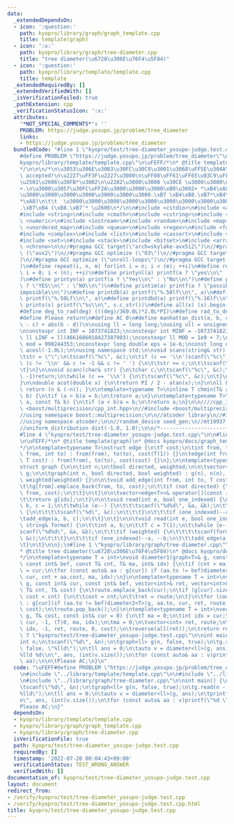 ```yaml
---
data:
  _extendedDependsOn:
  - icon: ':question:'
    path: kyopro/library/graph/graph_template.cpp
    title: template(graph)
  - icon: ':x:'
    path: kyopro/library/graph/tree-diameter.cpp
    title: "tree diameter(\u6728\u306E\u76F4\u5F84)"
  - icon: ':question:'
    path: kyopro/library/template/template.cpp
    title: template
  _extendedRequiredBy: []
  _extendedVerifiedWith: []
  _isVerificationFailed: true
  _pathExtension: cpp
  _verificationStatusIcon: ':x:'
  attributes:
    '*NOT_SPECIAL_COMMENTS*': ''
    PROBLEM: https://judge.yosupo.jp/problem/tree_diameter
    links:
    - https://judge.yosupo.jp/problem/tree_diameter
  bundledCode: "#line 1 \"kyopro/test/tree-diameter_yosupo-judge.test.cpp\"\n\uFEFF\
    #define PROBLEM \"https://judge.yosupo.jp/problem/tree_diameter\"\n\n#line 1 \"\
    kyopro/library/template/template.cpp\"\n\uFEFF/*\n* @title template\n* @docs kyopro/docs/template.md\n\
    */\n\n\n/*\n\u3053\u306E\u30B3\u30FC\u30C9\u3001\u3068\uFF5E\u304A\u308C!\nBe\
    \ accepted!\n\u2227\uFF3F\u2227\u3000\n\uFF08\uFF61\uFF65\u03C9\uFF65\uFF61)\u3064\
    \u2501\u2606\u30FB*\u3002\n\u2282\u3000\u3000 \u30CE \u3000\u3000\u3000\u30FB\u309C\
    +.\n\u3000\u3057\u30FC\uFF2A\u3000\u3000\u3000\xB0\u3002+ *\xB4\xA8)\n \u3000\u3000\
    \u3000\u3000\u3000\u3000\u3000\u3000\u3000.\xB7 \xB4\xB8.\xB7*\xB4\xA8) \xB8.\xB7\
    *\xA8)\n\t\t  \u3000\u3000\u3000\u3000\u3000\u3000\u3000\u3000\u3000\u3000(\xB8\
    .\xB7\xB4 (\xB8.\xB7'* \u2606\n*/\n\n#include <cstdio>\n#include <algorithm>\n\
    #include <string>\n#include <cmath>\n#include <cstring>\n#include <vector>\n#include\
    \ <numeric>\n#include <iostream>\n#include <random>\n#include <map>\n#include\
    \ <unordered_map>\n#include <queue>\n#include <regex>\n#include <functional>\n\
    #include <complex>\n#include <list>\n#include <cassert>\n#include <iomanip>\n\
    #include <set>\n#include <stack>\n#include <bitset>\n#include <array>\n#include\
    \ <chrono>\n\n//#pragma GCC target(\"arch=skylake-avx512\")\n//#pragma GCC target\
    \ (\"avx2\")\n//#pragma GCC optimize (\"O3\")\n//#pragma GCC target (\"sse4\"\
    )\n//#pragma GCC optimize (\"unroll-loops\")\n//#pragma GCC target(\"sse,sse2,sse3,ssse3,sse4,popcnt,abm,mmx,avx,tune=native\"\
    )\n#define repeat(i, n, m) for(int i = n; i < (m); ++i)\n#define rep(i, n) for(int\
    \ i = 0; i < (n); ++i)\n#define printynl(a) printf(a ? \"yes\\n\" : \"no\\n\"\
    )\n#define printyn(a) printf(a ? \"Yes\\n\" : \"No\\n\")\n#define printYN(a) printf(a\
    \ ? \"YES\\n\" : \"NO\\n\")\n#define printim(a) printf(a ? \"possible\\n\" : \"\
    imposible\\n\")\n#define printdb(a) printf(\"%.50lf\\n\", a)\n#define printLdb(a)\
    \ printf(\"%.50Lf\\n\", a)\n#define printdbd(a) printf(\"%.16lf\\n\", a)\n#define\
    \ prints(s) printf(\"%s\\n\", s.c_str())\n#define all(x) (x).begin(), (x).end()\n\
    #define deg_to_rad(deg) (((deg)/360.0L)*2.0L*PI)\n#define rad_to_deg(rad) (((rad)/2.0L/PI)*360.0L)\n\
    #define Please return\n#define AC 0\n#define manhattan_dist(a, b, c, d) (abs(a\
    \ - c) + abs(b - d))\n\nusing ll = long long;\nusing ull = unsigned long long;\n\
    \nconstexpr int INF = 1073741823;\nconstexpr int MINF = -1073741823;\nconstexpr\
    \ ll LINF = ll(4661686018427387903);\nconstexpr ll MOD = 1e9 + 7;\nconstexpr ll\
    \ mod = 998244353;\nconstexpr long double eps = 1e-6;\nconst long double PI =\
    \ acosl(-1.0L);\n\nusing namespace std;\n\nvoid scans(string& str) {\n\tchar c;\n\
    \tstr = \"\";\n\tscanf(\"%c\", &c);\n\tif (c == '\\n')scanf(\"%c\", &c);\n\twhile\
    \ (c != '\\n' && c != -1 && c != ' ') {\n\t\tstr += c;\n\t\tscanf(\"%c\", &c);\n\
    \t}\n}\n\nvoid scanc(char& str) {\n\tchar c;\n\tscanf(\"%c\", &c);\n\tif (c ==\
    \ -1)return;\n\twhile (c == '\\n') {\n\t\tscanf(\"%c\", &c);\n\t}\n\tstr = c;\n\
    }\n\ndouble acot(double x) {\n\treturn PI / 2 - atan(x);\n}\n\nll LSB(ll n) {\
    \ return (n & (-n)); }\n\ntemplate<typename T>\ninline T chmin(T& a, const T&\
    \ b) {\n\tif (a > b)a = b;\n\treturn a;\n}\n\ntemplate<typename T>\ninline T chmax(T&\
    \ a, const T& b) {\n\tif (a < b)a = b;\n\treturn a;\n}\n\n////cpp_int\n//#include\
    \ <boost/multiprecision/cpp_int.hpp>\n//#include <boost/multiprecision/cpp_dec_float.hpp>\n\
    //using namespace boost::multiprecision;\n\n//atcoder library\n//#include <atcoder/all>\n\
    //using namespace atcoder;\n\n//random_device seed_gen;\n//mt19937 engine(seed_gen());\n\
    //uniform_distribution dist(-1.0, 1.0);\n\n/*----------------------------------------------------------------------------------*/\n\
    #line 4 \"kyopro/test/tree-diameter_yosupo-judge.test.cpp\"\n\n#line 1 \"kyopro/library/graph/graph_template.cpp\"\
    \n\uFEFF/*\n* @title template(graph)\n* @docs kyopro/docs/graph_template.md\n\
    */\n\ntemplate<typename T>\nstruct edge {\n\tT cost;\n\tint from, to;\n\n\tedge(int\
    \ from, int to) : from(from), to(to), cost(T(1)) {}\n\tedge(int from, int to,\
    \ T cost) : from(from), to(to), cost(cost) {}\n};\n\ntemplate<typename T = int>\n\
    struct graph {\n\n\tint n;\n\tbool directed, weighted;\n\n\tvector<vector<edge<T>>>\
    \ g;\n\n\tgraph(int n, bool directed, bool weighted) : g(n), n(n), directed(directed),\
    \ weighted(weighted) {}\n\n\tvoid add_edge(int from, int to, T cost = T(1)) {\n\
    \t\tg[from].emplace_back(from, to, cost);\n\t\tif (not directed) {\n\t\t\tg[to].emplace_back(to,\
    \ from, cost);\n\t\t}\n\t}\n\n\tvector<edge<T>>& operator[](const int& idx) {\n\
    \t\treturn g[idx];\n\t}\n\n\tvoid read(int e, bool one_indexed) {\n\t\tint a,\
    \ b, c = 1;\n\t\twhile (e--) {\n\t\t\tscanf(\"%d%d\", &a, &b);\n\t\t\tif (weighted)\
    \ {\n\t\t\t\tscanf(\"%d\", &c);\n\t\t\t}\n\t\t\tif (one_indexed)--a, --b;\n\t\t\
    \tadd_edge(a, b, c);\n\t\t}\n\t}\n\n\tvoid read(int e, bool one_indexed, const\
    \ string& format) {\n\t\tint a, b;\n\t\tT c = T(1);\n\t\twhile (e--) {\n\t\t\t\
    scanf(\"%d%d\", &a, &b);\n\t\t\tif (weighted) {\n\t\t\t\tscanf(format.c_str(),\
    \ &c);\n\t\t\t}\n\t\t\tif (one_indexed)--a, --b;\n\t\t\tadd_edge(a, b, c);\n\t\
    \t}\n\t}\n\n};\n#line 1 \"kyopro/library/graph/tree-diameter.cpp\"\n\uFEFF/*\n\
    * @title tree diameter(\u6728\u306E\u76F4\u5F84)\n* @docs kyopro/docs/tree-diameter.md\n\
    */\n\ntemplate<typename T = int>\nvoid diameter1(graph<T>& g, const int& cur,\
    \ const int& bef, const T& cnt, T& ma, int& idx) {\n\tif (cnt > ma)ma = cnt, idx\
    \ = cur;\n\tfor (const auto& aa : g[cur]) if (aa.to != bef)diameter1<T>(g, aa.to,\
    \ cur, cnt + aa.cost, ma, idx);\n}\n\ntemplate<typename T = int>\nvoid diameter2(graph<T>&\
    \ g, const int& cur, const int& bef, vector<int>& ret, vector<int>& route, const\
    \ T& cnt, T& cost) {\n\troute.emplace_back(cur);\n\tif (g[cur].size() == 1 and\
    \ cost < cnt) {\n\t\tcost = cnt;\n\t\tret = route;\n\t}\n\tfor (const auto& aa\
    \ : g[cur])if (aa.to != bef)diameter2<T>(g, aa.to, cur, ret, route, cnt + aa.cost,\
    \ cost);\n\troute.pop_back();\n}\n\ntemplate<typename T = int>\nvector<int> diameter(graph<T>&\
    \ g, T& cost, const int& cur = 0) {\n\tT ma = 0;\n\tint idx = cur;\n\tdiameter1<T>(g,\
    \ cur, -1, (T)0, ma, idx);\n\tma = 0;\n\tvector<int> ret, route;\n\tdiameter2<T>(g,\
    \ idx, -1, ret, route, 0, cost);\n\treverse(all(ret));\n\treturn ret;\n}\n#line\
    \ 7 \"kyopro/test/tree-diameter_yosupo-judge.test.cpp\"\n\nint main() {\n\n\t\
    int n;\n\tscanf(\"%d\", &n);\n\tgraph<ll> g(n, false, true);\n\tg.read(n - 1,\
    \ false, \"%lld\");\n\tll ans = 0;\n\tauto v = diameter<ll>(g, ans);\n\tprintf(\"\
    %lld %d\\n\", ans, (int)v.size());\n\tfor (const auto& aa : v)printf(\"%d \",\
    \ aa);\n\n\tPlease AC;\n}\n"
  code: "\uFEFF#define PROBLEM \"https://judge.yosupo.jp/problem/tree_diameter\"\n\
    \n#include \"../library/template/template.cpp\"\n\n#include \"../library/graph/graph_template.cpp\"\
    \n#include \"../library/graph/tree-diameter.cpp\"\n\nint main() {\n\n\tint n;\n\
    \tscanf(\"%d\", &n);\n\tgraph<ll> g(n, false, true);\n\tg.read(n - 1, false, \"\
    %lld\");\n\tll ans = 0;\n\tauto v = diameter<ll>(g, ans);\n\tprintf(\"%lld %d\\\
    n\", ans, (int)v.size());\n\tfor (const auto& aa : v)printf(\"%d \", aa);\n\n\t\
    Please AC;\n}"
  dependsOn:
  - kyopro/library/template/template.cpp
  - kyopro/library/graph/graph_template.cpp
  - kyopro/library/graph/tree-diameter.cpp
  isVerificationFile: true
  path: kyopro/test/tree-diameter_yosupo-judge.test.cpp
  requiredBy: []
  timestamp: '2022-07-20 00:04:43+09:00'
  verificationStatus: TEST_WRONG_ANSWER
  verifiedWith: []
documentation_of: kyopro/test/tree-diameter_yosupo-judge.test.cpp
layout: document
redirect_from:
- /verify/kyopro/test/tree-diameter_yosupo-judge.test.cpp
- /verify/kyopro/test/tree-diameter_yosupo-judge.test.cpp.html
title: kyopro/test/tree-diameter_yosupo-judge.test.cpp
---
```

